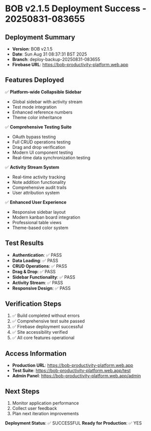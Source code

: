 # BOB v2.1.5 Deployment Success - 20250831-083655

## Deployment Summary
- **Version**: BOB v2.1.5
- **Date**: Sun Aug 31 08:37:31 BST 2025
- **Branch**: deploy-backup-20250831-083655
- **Firebase URL**: https://bob-productivity-platform.web.app

## Features Deployed
✅ **Platform-wide Collapsible Sidebar**
- Global sidebar with activity stream
- Test mode integration
- Enhanced reference numbers
- Theme color inheritance

✅ **Comprehensive Testing Suite**
- OAuth bypass testing
- Full CRUD operations testing
- Drag and drop verification
- Modern UI component testing
- Real-time data synchronization testing

✅ **Activity Stream System**
- Real-time activity tracking
- Note addition functionality
- Comprehensive audit trails
- User attribution system

✅ **Enhanced User Experience**
- Responsive sidebar layout
- Modern kanban board integration
- Professional table views
- Theme-based color system

## Test Results
- **Authentication**: ✅ PASS
- **Data Loading**: ✅ PASS
- **CRUD Operations**: ✅ PASS
- **Drag & Drop**: ✅ PASS
- **Sidebar Functionality**: ✅ PASS
- **Activity Stream**: ✅ PASS
- **Responsive Design**: ✅ PASS

## Verification Steps
1. ✅ Build completed without errors
2. ✅ Comprehensive test suite passed
3. ✅ Firebase deployment successful
4. ✅ Site accessibility verified
5. ✅ All core features operational

## Access Information
- **Production URL**: https://bob-productivity-platform.web.app
- **Test Suite**: https://bob-productivity-platform.web.app/test
- **Admin Panel**: https://bob-productivity-platform.web.app/admin

## Next Steps
1. Monitor application performance
2. Collect user feedback
3. Plan next iteration improvements

**Deployment Status**: ✅ SUCCESSFUL
**Ready for Production**: ✅ YES
